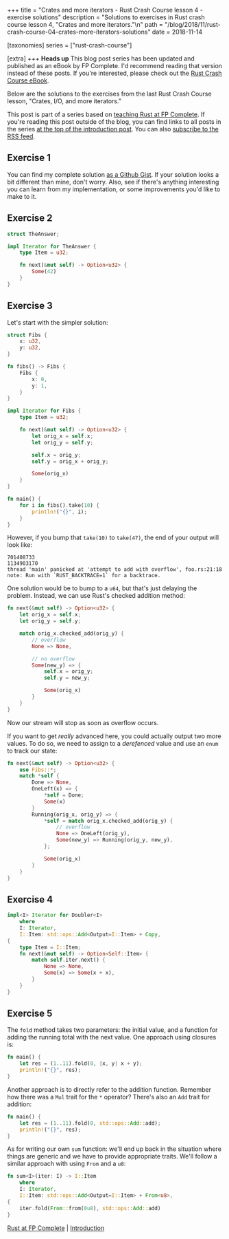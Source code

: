 +++
title = "Crates and more iterators - Rust Crash Course lesson 4 - exercise solutions"
description = "Solutions to exercises in Rust crash course lesson 4, \"Crates and more iterators.\"\n"
path = "/blog/2018/11/rust-crash-course-04-crates-more-iterators-solutions"
date = 2018-11-14

[taxonomies]
series = ["rust-crash-course"]

[extra]
+++
**Heads up** This blog post series has been updated and published as an eBook by FP Complete. I'd recommend reading that version instead of these posts. If you're interested, please check out the [Rust Crash Course eBook](https://www.fpcomplete.com/rust/crash-course/).

Below are the solutions to the exercises from the last Rust Crash
Course lesson, "Crates, I/O, and more iterators."

This post is part of a series based on [teaching Rust at FP
Complete](https://www.fpcomplete.com/rust). If you're reading this post outside
of the blog, you can find links to all posts in the series [at the top of the
introduction
post](https://www.snoyman.com/blog/2018/10/introducing-rust-crash-course). You
can also [subscribe to the RSS
feed](https://www.snoyman.com/feed/rust-crash-course).

## Exercise 1

You can find my complete solution [as a Github
Gist](https://gist.github.com/snoyberg/936ecefd7b6fabc2438e51f02bfe36cb). If
your solution looks a bit different than mine, don't worry. Also, see
if there's anything interesting you can learn from my implementation,
or some improvements you'd like to make to it.

## Exercise 2

```rust
struct TheAnswer;

impl Iterator for TheAnswer {
    type Item = u32;

    fn next(&mut self) -> Option<u32> {
        Some(42)
    }
}
```

## Exercise 3

Let's start with the simpler solution:

```rust
struct Fibs {
    x: u32,
    y: u32,
}

fn fibs() -> Fibs {
    Fibs {
        x: 0,
        y: 1,
    }
}

impl Iterator for Fibs {
    type Item = u32;

    fn next(&mut self) -> Option<u32> {
        let orig_x = self.x;
        let orig_y = self.y;

        self.x = orig_y;
        self.y = orig_x + orig_y;

        Some(orig_x)
    }
}

fn main() {
    for i in fibs().take(10) {
        println!("{}", i);
    }
}
```

However, if you bump that `take(10)` to `take(47)`, the end of your
output will look like:

```
701408733
1134903170
thread 'main' panicked at 'attempt to add with overflow', foo.rs:21:18
note: Run with `RUST_BACKTRACE=1` for a backtrace.
```

One solution would be to bump to a `u64`, but that's just delaying the
problem. Instead, we can use Rust's checked addition method:

```rust
fn next(&mut self) -> Option<u32> {
    let orig_x = self.x;
    let orig_y = self.y;

    match orig_x.checked_add(orig_y) {
        // overflow
        None => None,

        // no overflow
        Some(new_y) => {
            self.x = orig_y;
            self.y = new_y;

            Some(orig_x)
        }
    }
}
```

Now our stream will stop as soon as overflow occurs.

If you want to get _really_ advanced here, you could actually output
two more values. To do so, we need to assign to a *derefenced* value
and use an `enum` to track our state:

```rust
fn next(&mut self) -> Option<u32> {
    use Fibs::*;
    match *self {
        Done => None,
        OneLeft(x) => {
            *self = Done;
            Some(x)
        }
        Running(orig_x, orig_y) => {
            *self = match orig_x.checked_add(orig_y) {
                // overflow
                None => OneLeft(orig_y),
                Some(new_y) => Running(orig_y, new_y),
            };

            Some(orig_x)
        }
    }
}
```

## Exercise 4

```rust
impl<I> Iterator for Doubler<I>
    where
    I: Iterator,
    I::Item: std::ops::Add<Output=I::Item> + Copy,
{
    type Item = I::Item;
    fn next(&mut self) -> Option<Self::Item> {
        match self.iter.next() {
            None => None,
            Some(x) => Some(x + x),
        }
    }
}
```

## Exercise 5

The `fold` method takes two parameters: the initial value, and a
function for adding the running total with the next value. One
approach using closures is:

```rust
fn main() {
    let res = (1..11).fold(0, |x, y| x + y);
    println!("{}", res);
}
```

Another approach is to directly refer to the addition
function. Remember how there was a `Mul` trait for the `*` operator?
There's also an `Add` trait for addition:

```rust
fn main() {
    let res = (1..11).fold(0, std::ops::Add::add);
    println!("{}", res);
}
```

As for writing our own `sum` function: we'll end up back in the
situation where things are generic and we have to provide appropriate
traits. We'll follow a similar approach with using `From` and a `u8`:

```rust
fn sum<I>(iter: I) -> I::Item
    where
    I: Iterator,
    I::Item: std::ops::Add<Output=I::Item> + From<u8>,
{
    iter.fold(From::from(0u8), std::ops::Add::add)
}
```

[Rust at FP Complete](https://www.fpcomplete.com/rust) | [Introduction](https://www.snoyman.com/blog/2018/10/introducing-rust-crash-course)
